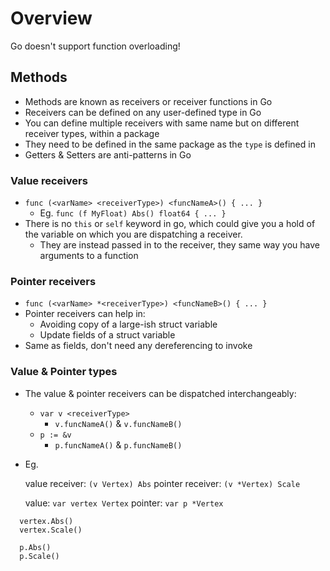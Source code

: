 # Overview

Go doesn't support function overloading!

## Methods

- Methods are known as receivers or receiver functions in Go
- Receivers can be defined on any user-defined type in Go
- You can define multiple receivers with same name but on different receiver types, within a package
- They need to be defined in the same package as the `type` is defined in
- Getters & Setters are anti-patterns in Go

### Value receivers

- `func (<varName> <receiverType>) <funcNameA>() { ... }`
  - Eg. `func (f MyFloat) Abs() float64 { ... }`
- There is no `this` or `self` keyword in go, which could give you a hold of the variable on which you are dispatching a receiver.
  - They are instead passed in to the receiver, they same way you have arguments to a function

### Pointer receivers

- `func (<varName> *<receiverType>) <funcNameB>() { ... }`
- Pointer receivers can help in:
  - Avoiding copy of a large-ish struct variable
  - Update fields of a struct variable
- Same as fields, don't need any dereferencing to invoke

### Value & Pointer types

- The value & pointer receivers can be dispatched interchangeably:
  - `var v <receiverType>`
    - `v.funcNameA()` & `v.funcNameB()`
  - `p := &v`
    - `p.funcNameA()` & `p.funcNameB()`

- Eg.

  value receiver: `(v Vertex) Abs`
  pointer receiver: `(v *Vertex) Scale`

  value: `var vertex Vertex`
  pointer: `var p *Vertex`

```golang
  vertex.Abs()
  vertex.Scale()

  p.Abs()
  p.Scale()
```

